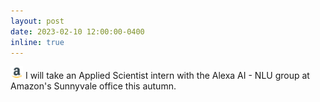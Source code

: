 ```yaml
---
layout: post
date: 2023-02-10 12:00:00-0400
inline: true
---
```


<img class="emoji" title=":amazon_icon:" alt=":amazon_icon:" src="/assets/img/amazon_icon.png" height="20" width="20">	I will take an Applied Scientist intern with the Alexa AI - NLU group at Amazon's Sunnyvale office this autumn.